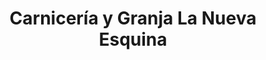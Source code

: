 ---
title: "Carnicería y Granja La Nueva Esquina"
url: /florencio-varela/carniceria-y-granja-la-nueva-esquina/
shop: comodidad
---
